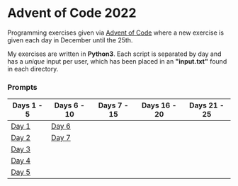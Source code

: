 # Advent of Code 2022

Programming exercises given via  [Advent of Code](https://adventofcode.com/2022) where a new exercise is given each day in December until the 25th.

My exercises are written in **Python3**.
Each script is separated by day and has a *unique* input per user, which has been placed in an **"input.txt"** found in each directory.

### Prompts

|**Days 1 - 5**| **Days 6 - 10**| **Days 7 - 15**| **Days 16 - 20**|**Days 21 - 25**|
| -------------|-------------|-------------|-------------|-------------|
| [Day 1](https://adventofcode.com/2022/day/1) | [Day 6](https://adventofcode.com/2022/day/6) |
| [Day 2](https://adventofcode.com/2022/day/2) | [Day 7](https://adventofcode.com/2022/day/7) |
| [Day 3](https://adventofcode.com/2022/day/3) |
| [Day 4](https://adventofcode.com/2022/day/4) |
| [Day 5](https://adventofcode.com/2022/day/5) |
